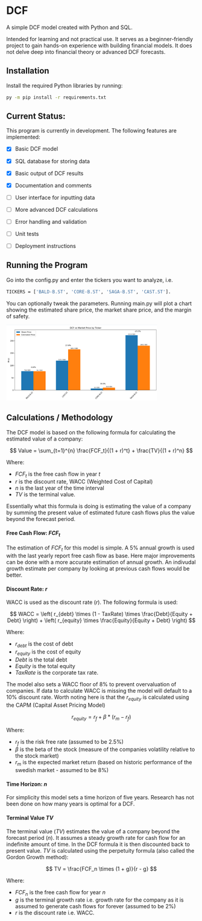 # DCF
A simple DCF model created with Python and SQL. 

Intended for learning and not practical use. It serves as a beginner-friendly project to gain 
hands-on experience with building financial models.
It does not delve deep into financial theory or advanced DCF forecasts.


## Installation
Install the required Python libraries by running:

```bash
py -m pip install -r requirements.txt
```

## Current Status:
This program is currently in development. The following features are implemented:
- [x] Basic DCF model
- [x] SQL database for storing data
- [x] Basic output of DCF results
- [x] Documentation and comments

- [ ] User interface for inputting data
- [ ] More advanced DCF calculations
- [ ] Error handling and validation
- [ ] Unit tests
- [ ] Deployment instructions

## Running the Program
Go into the config.py and enter the tickers you want to analyze, i.e.
```bash
TICKERS = ['BALD-B.ST', 'CORE-B.ST', 'SAGA-B.ST', 'CAST.ST'].
```
You can optionally tweak the parameters. Running main.py will plot a chart showing the estimated share price, the market share price, and the margin of safety.

<img src="data/example_plot.png" alt="DCF Chart" width="400">


## Calculations / Methodology
The DCF model is based on the following formula for calculating the estimated value of a company:

$$
    Value = \sum_{t=1}^{n} \frac{FCF_t}{(1 + r)^t} + \frac{TV}{(1 + r)^n}
$$
   
Where: 
- $FCF_t$ is the free cash flow in year $t$
- $r$ is the discount rate, WACC (Weighted Cost of Capital)
- $n$ is the last year of the time interval
- $TV$ is the terminal value.

Essentially what this formula is doing is estimating the value of a company by 
summing the present value of estimated future cash flows plus the value beyond the forecast period. 

#### Free Cash Flow: $FCF_t$
The estimation of $FCF_t$ for this model is simple. A $5$% annual growth is used with the last yearly report free cash flow as base. 
Here major improvements can be done with a more accurate estimation of annual growth. An indivudal growth estimate per company by looking at previous
cash flows would be better.

#### Discount Rate: $r$ 
WACC is used as the discount rate ($r$). The following formula is used:

$$
WACC = \left( r_{debt} \times (1 - TaxRate) \times \frac{Debt}{Equity + Debt} \right) + \left( r_{equity} \times \frac{Equity}{Equity + Debt} \right)
$$

Where:  
- $r_{debt}$ is the cost of debt  
- $r_{equity}$ is the cost of equity  
- $Debt$ is the total debt  
- $Equity$ is the total equity  
- $TaxRate$ is the corporate tax rate.

The model also sets a WACC floor of $8$% to prevent overvaluation of companies. 
If data to calculate WACC is missing the model will default to a $10$% discount rate.
Worth noting here is that the $r_{equity}$ is calculated using the CAPM (Capital Asset Pricing Model)

$$
    r_{equity} = r_f + \beta * (r_m-r_f)
$$

Where:
- $r_f$ is the risk free rate (assumed to be $2.5$%)
- $\beta$ is the beta of the stock (measure of the companies volatility relative to the stock market)
- $r_m$ is the expected market return (based on historic performance of the swedish market - assumed to be $8$%) 

#### Time Horizon: $n$
For simplicity this model sets a time horizon of five years. Research has not been done on how many years is optimal for
a DCF.

#### Terminal Value $TV$
The terminal value ($TV$) estimates the value of a company beyond the forecast period ($n$). It assumes a steady growth rate for 
cash flow for an indefinite amount of time. In the DCF formula it is then discounted back to present value.
$TV$ is calculated using the perpetuity formula (also called the Gordon Growth method): 

$$
    TV = \frac{FCF_n \times (1 + g)}{r - g} 
$$

Where:
- $FCF_n$ is the free cash flow for year $n$
- $g$ is the terminal growth rate i.e. growth rate for the company as it is assumed to generate cash flows for forever 
(assumed to be $2$%)
- $r$ is the discount rate i.e. WACC.

